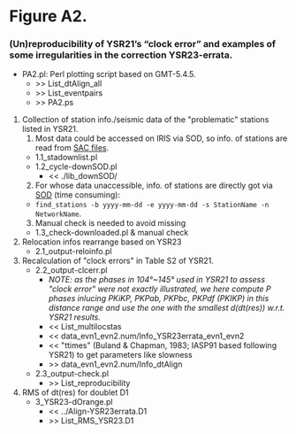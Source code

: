 # Figure A2. 
### (Un)reproducibility of YSR21’s “clock error” and examples of some irregularities in the correction YSR23-errata.
* PA2.pl: Perl plotting script based on GMT-5.4.5.
   * \>\> List_dtAlign_all
   * \>\> List_eventpairs
   * \>\> PA2.ps
1. Collection of station info./seismic data of the "problematic" stations listed in YSR21.
   1) Most data could be accessed on IRIS via SOD, so info. of stations are read from [SAC files](https://drive.google.com/file/d/1Ay6kfJZXfmguYaoAQT3WumV-s3nBKzAp/view?usp=drive_link).
     - 1.1_stadownlist.pl
     - 1.2_cycle-downSOD.pl
       - << ./lib_downSOD/
   2)  For whose data unaccessible, info. of stations are directly got via [SOD](https://www.seis.sc.edu/sod/) (time consuming):
     - `find_stations -b yyyy-mm-dd -e yyyy-mm-dd -s StationName -n NetworkName`.
   3) Manual check is needed to avoid missing
     - 1.3_check-downloaded.pl & manual check
2. Relocation infos rearrange based on YSR23
   - 2.1_output-reloinfo.pl
3. Recalculation of "clock errors" in Table S2 of YSR21.
   - 2.2_output-clcerr.pl
      - _NOTE: as the phases in 104°~145° used in YSR21 to assess "clock error" were not exactly illustrated, we here compute P phases inlucing PKiKP, PKPab, PKPbc, PKPdf (PKIKP) in this distance range and use the one with the smallest d(dt(res)) w.r.t. YSR21 results._
      - << List_multilocstas
      - << data_evn1_evn2.num/Info_YSR23errata_evn1_evn2
      - << "ttimes" (Buland & Chapman, 1983; IASP91 based following YSR21) to get parameters like slowness
      - \>\> data_evn1_evn2.num/Info_dtAlign
   - 2.3_output-check.pl
      - \>\> List_reproducibility
4. RMS of dt(res) for doublet D1
   - 3_YSR23-dOrange.pl
      - << ../Align-YSR23errata.D1
      - \>\> List_RMS_YSR23.D1
  
